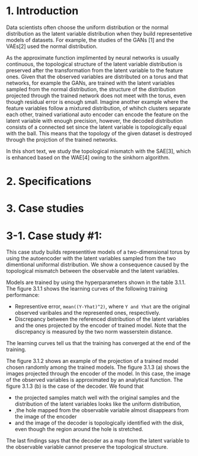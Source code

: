 
# 1. Introduction

Data scientists often choose the uniform distribution
or the normal distribution as the latent variable distribution
when they build representetive models of datasets.
For example,
the studies of the GANs [1] and the VAEs[2] used the normal distribution.

As the approximate function implimented by neural networks 
is usually continuous,
the topological structure of the latent variable distribution
is preserved after the transformation 
from the latent variable to the feature ones.
Given that the observed variables are distributed on a torus 
and that networks, for example the GANs, are trained with the latent variables
sampled from the normal distribution,
the structure of the distribution projected through the trained network
does not meet with the torus,
even though residual error is enough small.
Imagine another example
where the feature variables follow a mixtured distribution,
of whihch clusters separate each other,
trained variational auto encoder can encode the feature
on the latent variable with enough precision,
however,
the decoded distribution consists of 
a connected set 
since the latent variable is topologically equal with the ball.
This means that the topology of the given dataset is destroyed
through the projction of the trained networks.

In this short text,
we study the topological mismatch with the SAE[3],
which is enhanced based on the WAE[4] 
owing to the sinkhorn algorithm.


# 2. Specifications


# 3. Case studies

# 3-1. Case study #1:

This case study builds representitive models
of a two-dimensional torus
by using the autoencoder with the latent variables
sampled from the two dimentional uniformal distribution.
We show a consequence caused by the topological mismatch 
between the observable and the latent variables.

Models are trained by using the hyperparameters shown in the table 3.1.1.
The figure 3.1.1 shows the learning curves of the following 
training performance:
- Representive error, `mean((Y-Yhat)^2)`, where `Y and Yhat` are the original observed varibales and the represented ones, respectively.
- Discrepancy between the referenced distribution of the latent variables and the ones projected by the encoder of trained model. Note that the discrepancy is measured by the two norm wasserstein distance.

The learning curves tell us that the training has converged at the end of the training.

The figure 3.1.2 shows an example of the projection of a trained model chosen randomly among the trained models.
The figure 3.1.3 (a) shows the images projected through the encoder of the model.
In this case, the image of the observed variables is approximated by an analytical function.
The figure 3.1.3 (b) is the case of the decoder.
We found that 
- the projected samples match well with the original samples and the distribution of the latent variables looks like the uniform distribution,
- ,the hole mapped from the observable variable almost disappears from the image of the encoder
- and the image of the decoder is topologically identified with the disk, even though the region around the hole is stretched.

The last findings says that the decoder as a map from the latent variable to the observable variable
cannot preserve the topological structure.
